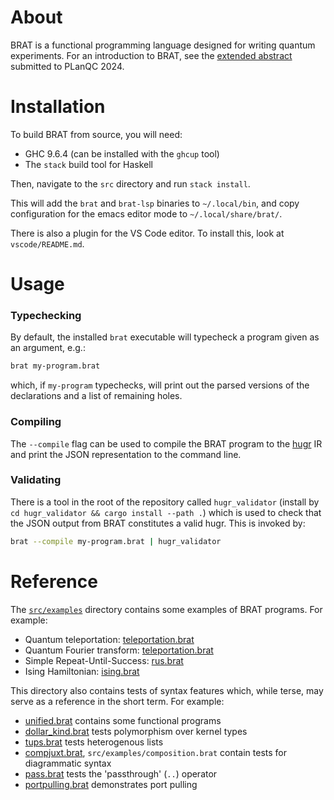 # About
BRAT is a functional programming language designed for writing quantum experiments. For an introduction to BRAT, see the [extended abstract](papers/planqc-2024/brat-planqc.pdf) submitted to PLanQC 2024.

# Installation
To build BRAT from source, you will need:
- GHC 9.6.4 (can be installed with the `ghcup` tool)
- The `stack` build tool for Haskell

Then, navigate to the `src` directory and run `stack install`.

This will add the `brat` and `brat-lsp` binaries  to `~/.local/bin`, and copy configuration for the emacs editor mode to `~/.local/share/brat/`.

There is also a plugin for the VS Code editor. To install this, look at `vscode/README.md`.

# Usage
### Typechecking
By default, the installed `brat` executable  will typecheck a program given as an argument, e.g.:
```sh
brat my-program.brat
```
which, if `my-program` typechecks, will print out the parsed versions of the declarations and a list of remaining holes.

### Compiling
The `--compile` flag can be used to compile the BRAT program to the [hugr](https://github.com/CQCL/hugr) IR and print the JSON representation to the command line.

### Validating
There is a tool in the root of the repository called `hugr_validator` (install by `cd hugr_validator && cargo install --path .`) which is used to check that the JSON output from BRAT constitutes a valid hugr. This is invoked by:
```sh
brat --compile my-program.brat | hugr_validator
```

# Reference
The [`src/examples`](src/examples) directory contains some examples of BRAT programs.
For example:
- Quantum teleportation: [teleportation.brat](src/examples/teleportation.brat)
- Quantum Fourier transform: [teleportation.brat](src/examples/teleportation.brat)
- Simple Repeat-Until-Success: [rus.brat](src/examples/rus.brat)
- Ising Hamiltonian: [ising.brat](src/examples/ising.brat)

This directory also contains tests of syntax features which, while terse, may serve as a reference in the short term.
For example:
- [unified.brat](src/examples/unified.brat) contains some functional programs
- [dollar_kind.brat](src/examples/dollar_kind.brat) tests polymorphism over kernel types
- [tups.brat](src/examples/tups.brat) tests heterogenous lists
- [compjuxt.brat](src/examples/compjuxt.brat), `src/examples/composition.brat` contain tests for diagrammatic syntax
- [pass.brat](src/examples/pass.brat) tests the 'passthrough' (`..`) operator
- [portpulling.brat](src/examples/portpulling.brat) demonstrates port pulling
